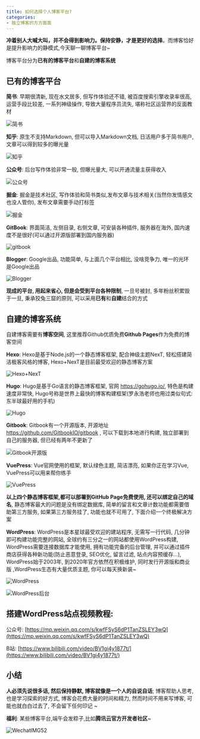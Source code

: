```yaml
---
title: 如何选择个人博客平台?
categories:
- 独立博客的方方面面
---
```



**冲着别人大喊大叫，并不会得到影响力。保持安静，才是更好的选择**。而博客恰好是提升影响力的静模式,今天聊一聊博客平台~


博客平台分为**已有的博客平台**和**自建的博客系统**

## 已有的博客平台

**简书**: 早期很清新, 现在水文居多, 但写作体验还不错, 被百度搜索引擎收录率很高, 运营手段比较差, 一系列神级操作, 导致大量程序员流失, 堪称社区运营界的反面教材

![简书](https://cdn.fangyuanxiaozhan.com/assets/1694223729502nzBNrrRb.png)

**知乎**: 原生不支持Markdown, 但可以导入Markdown文档, 日活用户多于简书用户, 文章可以得到较多的曝光量

![知乎](https://cdn.fangyuanxiaozhan.com/assets/1694223731431csxjC4Yd.png)



**公众号**: 后台写作体验非常一般, 但曝光量大, 可以开通流量主获得收入

![公众号](https://cdn.fangyuanxiaozhan.com/assets/1694223732927J88yHY7t.png)



**掘金**: 掘金是技术社区, 写作体验和简书类似,发布文章与技术相关(当然你发情感文也没人管你), 发布文章需要手动打标签

![掘金](https://cdn.fangyuanxiaozhan.com/assets/1694223734865ZKQikewQ.png)



**GitBook**: 界面简洁, 左侧目录, 右侧文章, 可安装各种插件, 服务器在海外, 国内速度不是很好(可以通过开源版部署到国内服务器)

![gitbook](https://cdn.fangyuanxiaozhan.com/assets/1694223736562M7m0e3SB.png)



**Blogger**: Google出品, 功能简单, 与上面几个平台相比, 没啥竞争力, 唯一的光环是Google出品

![Blogger](https://cdn.fangyuanxiaozhan.com/assets/1694223737861pPfkpZ1y.png)



**现成的平台, 用起来省心, 但是会受到平台各种限制**, 一旦号被封, 多年粉丝积累毁于一旦, 秉承狡兔三窟的原则, 可以采用**已有**和**自建**结合的方式


## 自建的博客系统


自建博客需要有**博客空间**, 这里推荐Github优质免费**Github Pages**作为免费的博客空间

**Hexo**: Hexo是基于Node.js的一个静态博客框架, 配合神级主题NexT, 轻松搭建简洁极客风格的博客, Hexo+NexT是目前最受欢迎的静态博客方案

![Hexo+NexT](https://cdn.fangyuanxiaozhan.com/assets/16942237396721Z2DPAdf.png)



**Hugo**: Hugo是基于Go语言的静态博客框架, 官网 https://gohugo.io/, 特色是构建速度非常快, Hugo号称是世界上最快的博客构建框架(罗永浩老师也用过类似句式: 东半球最好用的手机)

![Hugo](https://cdn.fangyuanxiaozhan.com/assets/1694223742904Tn0WSmMD.png)



**Gitbook**: Gitbook有一个开源版本, 开源地址 https://github.com/GitbookIO/gitbook , 可以下载到本地进行构建, 独立部署到自己的服务器, 但已经有两年不更新了

![Gitbook开源版](https://cdn.fangyuanxiaozhan.com/assets/1694223754779XPkP7A4T.png)



**VuePress**: Vue官网使用的框架, 默认绿色主题, 简洁漂亮, 如果你正在学习Vue, VuePress可以用来帮你练手

![VuePress](https://cdn.fangyuanxiaozhan.com/assets/1694223757141jJGFKjF1.png)



**以上四个静态博客框架,都可以部署到GitHub Page免费使用, 还可以绑定自己的域名**, 静态博客最大的问题是没有绑定数据库, 简单的留言和文章计数功能都需要借助第三方服务, 如果第三方服务挂了, 功能也就不可用了, 下面介绍一个终极解决方案

**WordPress**: WordPress是本星球最受欢迎的建站程序, 无需写一行代码, 几分钟即可构建功能完整的网站, 全球约有三分之一的网站都使用WordPress构建, WordPress需要连接数据库才能使用, 拥有功能完备的后台管理, 并可以通过插件商店获得各种新功能(防止恶意登录, SEO优化, 留言过滤, 站点内容预缓存...),  WordPress始于2003年, 到2020年官方依然在积极维护, 同时发行开源版和商业版 ,WordPress生态有大量优质主题, 你可以每天换新装~

![WordPress](https://cdn.fangyuanxiaozhan.com/assets/1694223761494NTXPSQyP.png)

![WordPress后台](https://cdn.fangyuanxiaozhan.com/assets/1694223763506CK16Kzs1.png)



## 搭建WordPress站点视频教程: 

公众号: [https://mp.weixin.qq.com/s/kwfFSyS6dP1TanZSLEY3wQ](https://mp.weixin.qq.com/s/kwfFSyS6dP1TanZSLEY3wQ)

B站:  [https://www.bilibili.com/video/BV1gi4y1877t/](https://www.bilibili.com/video/BV1gi4y1877t/)


## 小结

**人必须先说很多话, 然后保持静默, 博客就像是一个人的自说自话**; 博客帮助人思考, 也是学习探索的好方式, 博客会花费大量的时间和精力, 然而时间不用来写博客, 可能也就白白过去了, 不会留下任何印记 ~


**福利**: 某些博客平台,端午会发粽子,比如**腾讯云官方开发者社区**~

![WechatIMG52](https://cdn.fangyuanxiaozhan.com/assets/1694223765657weZEwpjf.jpeg)